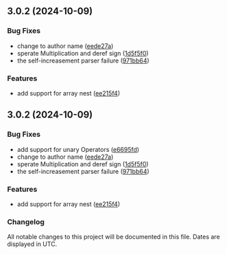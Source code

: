 ## 3.0.2 (2024-10-09)


### Bug Fixes

* change to author name ([eede27a](https://github.com/KAJESPER/c-cpp-op-snap/commit/eede27aa7f22448f6474a4c5a30520e9ccbc8eea))
* sperate Multiplication and deref sign ([1d5f5f0](https://github.com/KAJESPER/c-cpp-op-snap/commit/1d5f5f097338c734b9abb23d2e408645953de5d6))
* the self-increasement parser failure ([971bb64](https://github.com/KAJESPER/c-cpp-op-snap/commit/971bb640be5703a1c9004e7798cb6b6e98e5f210))


### Features

* add support for array nest ([ee215f4](https://github.com/KAJESPER/c-cpp-op-snap/commit/ee215f43614b777ca7f8341c2aa67e1a1ead92f6))



## 3.0.2 (2024-10-09)


### Bug Fixes

* add support for unary Operators ([e6695fd](https://github.com/KAJESPER/c-cpp-op-snap/commit/e6695fde7dd2da9dfc845bbf4f6522d4b5fc8d5f))
* change to author name ([eede27a](https://github.com/KAJESPER/c-cpp-op-snap/commit/eede27aa7f22448f6474a4c5a30520e9ccbc8eea))
* sperate Multiplication and deref sign ([1d5f5f0](https://github.com/KAJESPER/c-cpp-op-snap/commit/1d5f5f097338c734b9abb23d2e408645953de5d6))
* the self-increasement parser failure ([971bb64](https://github.com/KAJESPER/c-cpp-op-snap/commit/971bb640be5703a1c9004e7798cb6b6e98e5f210))


### Features

* add support for array nest ([ee215f4](https://github.com/KAJESPER/c-cpp-op-snap/commit/ee215f43614b777ca7f8341c2aa67e1a1ead92f6))



### Changelog

All notable changes to this project will be documented in this file. Dates are displayed in UTC.

